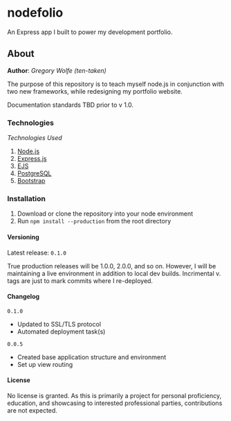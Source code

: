 # nodefolio
An Express app I built to power my development portfolio.

## About
**Author**: _Gregory Wolfe (ten-taken)_

The purpose of this repository is to teach myself node.js in conjunction with two new frameworks,
while redesigning my portfolio website. 

Documentation standards TBD prior to v 1.0.

### Technologies
_Technologies Used_
1. [Node.js](https://nodejs.org/en/ "Node.js")
2. [Express.js](http://example.com "Express.js")
3. [EJS](http://www.embeddedjs.com/ "EJS")
4. [PostgreSQL](https://www.postgresql.org/)
5. [Bootstrap](http://getbootstrap.com/ "Bootstrap")

### Installation
1. Download or clone the repository into your node environment
2. Run `npm install --production` from the root directory

#### Versioning
Latest release:  `0.1.0`

True production releases will be 1.0.0, 2.0.0, and so on.  However, I will be maintaining a live environment
in addition to local dev builds.  Incrimental v. tags are just to mark commits where I re-deployed.

#### Changelog

`0.1.0`
* Updated to SSL/TLS protocol
* Automated deployment task(s)

`0.0.5`

* Created base application structure and environment
* Set up view routing

#### License
No license is granted.  As this is primarily a project for personal proficiency, education, and
showcasing to interested professional parties, contributions are not expected.